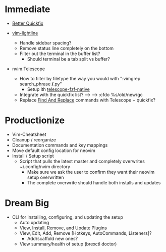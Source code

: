 # Immediate
- [Better Quickfix](https://github.com/kevinhwang91/nvim-bqf)
- [vim-lightline](https://yeripratama.com/blog/customizing-vim-lightline/)
  - Handle sidebar spacing?
  - Remove status line completely on the bottom
  - Filter out the terminal in the buffer list?
    - Should terminal be a tab split vs buffer?

- nvim.Telescope
  - How to filter by filetype the way you would with ":vimgrep search_phrase **/**.py"
    - Setup ith [telescope-fzf-native](https://github.com/nvim-telescope/telescope-fzf-native.nvim)
  - Integrate with the quickfix list? --> <C-q> --> :cfdo %s/old/new/gc
  - Replace [Find And Replace](https://github.com/brooth/far.vim) commands with Telescope + quickfix?

# Productionize
- Vim-Cheatsheet
- Cleanup / reorganize
- Documentation commands and key mappings
- Move default config location for neovim
- Install / Setup script
  - Script that pulls the latest master and completely overwrites ~/.config/nvim directory
    - Make sure we ask the user to confirm they want their neovim setup overwritten
    - The complete overwrite should handle both installs and updates

# Dream Big
- CLI for installing, configuring, and updating the setup
  - Auto updating
  - View, Install, Remove, and Update Plugins
  - View, Edit, Add, Remove [Hotkeys, AutoCommands, Listeners]?
    - Add/scaffold new ones?
  - View summary/health of setup (brexctl doctor)

